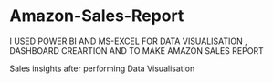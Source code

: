 # Amazon-Sales-Report
I USED POWER BI AND MS-EXCEL FOR DATA VISUALISATION , DASHBOARD CREARTION AND TO MAKE AMAZON SALES REPORT 



Sales insights after performing Data Visualisation 
